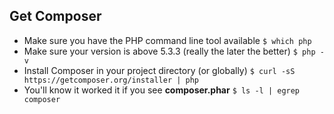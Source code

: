 ## Get Composer

- Make sure you have the PHP command line tool available
`$ which php`
- Make sure your version is above 5.3.3 (really the later the better)
`$ php -v`
- Install Composer in your project directory (or globally)
`$ curl -sS https://getcomposer.org/installer | php`
- You'll know it worked it if you see **composer.phar**
`$ ls -l | egrep composer`